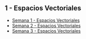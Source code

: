 
<html>
<body>
<h2>1 - Espacios Vectoriales</h2>
<ul>
    <li><a href="Semana 1 - Espacios Vectoriales">Semana 1 - Espacios Vectoriales</a></li>
    <li><a href="Semana 2 - Espacios Vectoriales">Semana 2 - Espacios Vectoriales</a></li>
    <li><a href="Semana 3 - Espacios Vectoriales">Semana 3 - Espacios Vectoriales</a></li>
</ul>
</body>
</html>
